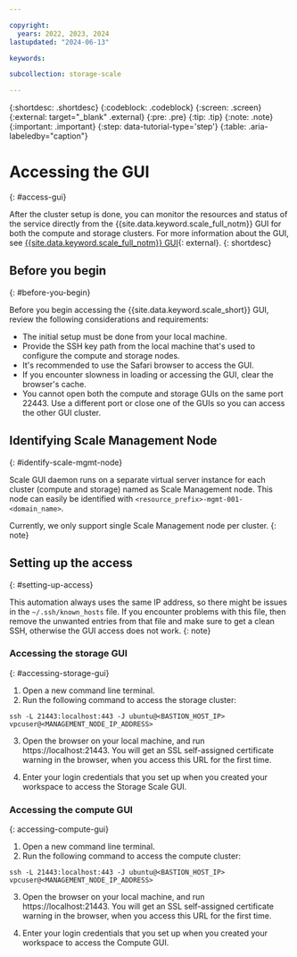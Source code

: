 ```yaml
---

copyright:
  years: 2022, 2023, 2024
lastupdated: "2024-06-13"

keywords: 

subcollection: storage-scale

---
```


{:shortdesc: .shortdesc}
{:codeblock: .codeblock}
{:screen: .screen}
{:external: target="_blank" .external}
{:pre: .pre}
{:tip: .tip}
{:note: .note}
{:important: .important}
{:step: data-tutorial-type='step'}
{:table: .aria-labeledby="caption"}

# Accessing the GUI
{: #access-gui}

After the cluster setup is done, you can monitor the resources and status of the service directly from the {{site.data.keyword.scale_full_notm}} GUI for both the compute and storage clusters. For more information about the GUI, see [{{site.data.keyword.scale_full_notm}} GUI](https://www.ibm.com/docs/en/spectrum-scale/5.1.3?topic=reference-spectrum-scale-gui){: external}.
{: shortdesc}

## Before you begin
{: #before-you-begin}

Before you begin accessing the {{site.data.keyword.scale_short}} GUI, review the following considerations and requirements:

* The initial setup must be done from your local machine.
* Provide the SSH key path from the local machine that's used to configure the compute and storage nodes.
* It's recommended to use the Safari browser to access the GUI.
* If you encounter slowness in loading or accessing the GUI, clear the browser's cache.
* You cannot open both the compute and storage GUIs on the same port 22443. Use a different port or close one of the GUIs so you can access the other GUI cluster.

## Identifying Scale Management Node
{: #identify-scale-mgmt-node}

Scale GUI daemon runs on a separate virtual server instance for each cluster (compute and storage) named as Scale Management node. This node can easily be identified with `<resource_prefix>-mgmt-001-<domain_name>`.

Currently, we only support single Scale Management node per cluster.
{: note}

## Setting up the access
{: #setting-up-access}

This automation always uses the same IP address, so there might be issues in the `~/.ssh/known_hosts` file. If you encounter problems with this file, then remove the unwanted entries from that file and make sure to get a clean SSH, otherwise the GUI access does not work.
{: note}

### Accessing the storage GUI
{: #accessing-storage-gui}

1. Open a new command line terminal.
2. Run the following command to access the storage cluster:

  `ssh -L 21443:localhost:443 -J ubuntu@<BASTION_HOST_IP> vpcuser@<MANAGEMENT_NODE_IP_ADDRESS>`

3. Open the browser on your local machine, and run https://localhost:21443. You will get an SSL self-assigned certificate warning in the browser, when you access this URL for the first time.

4. Enter your login credentials that you set up when you created your workspace to access the Storage Scale GUI.

### Accessing the compute GUI
{: accessing-compute-gui}

1. Open a new command line terminal.
2. Run the following command to access the compute cluster:

  `ssh -L 21443:localhost:443 -J ubuntu@<BASTION_HOST_IP> vpcuser@<MANAGEMENT_NODE_IP_ADDRESS>`

3. Open the browser on your local machine, and run https://localhost:21443. You will get an SSL self-assigned certificate warning in the browser, when you access this URL for the first time.

4. Enter your login credentials that you set up when you created your workspace to access the Compute GUI.